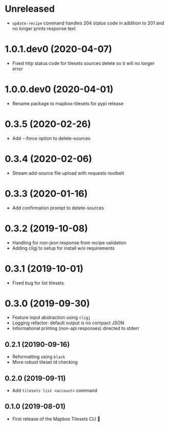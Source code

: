 # Unreleased
- `update-recipe` command handles 204 status code in addition to 201 and no longer prints response text

# 1.0.1.dev0 (2020-04-07)
- Fixed http status code for tilesets sources delete so it will no longer error

# 1.0.0.dev0 (2020-04-01)
- Rename package to mapbox-tilesets for pypi release

# 0.3.5 (2020-02-26)
- Add --force option to delete-sources

# 0.3.4 (2020-02-06)
- Stream add-source file upload with requests-toolbelt

# 0.3.3 (2020-01-16)
- Add confirmation prompt to delete-sources

# 0.3.2 (2019-10-08)
- Handling for non-json response from recipe validation
- Adding cligj to setup for install w/o requirements

# 0.3.1 (2019-10-01)
- Fixed bug for list tilesets

# 0.3.0 (2019-09-30)
- Feature input abstraction using `cligj`
- Logging refactor: default output is no compact JSON
- Informational printing (non-api responses) directed to stderr

## 0.2.1 (20190-09-16)
- Reformatting using `black`
- More robust tileset id checking

## 0.2.0 (2019-09-11)

- Add `tilesets list <account>` command

## 0.1.0 (2019-08-01)

- First release of the Mapbox Tilesets CLI :tada:

